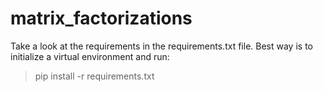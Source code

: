 # matrix_factorizations
Take a look at the requirements in the requirements.txt file. Best way is to initialize a virtual environment and run: 
>pip install -r requirements.txt

